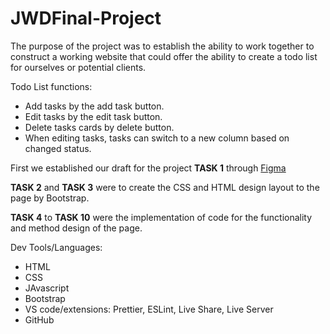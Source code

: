 # JWDFinal-Project

The purpose of the project was to establish the ability to work together to construct a working website that could offer the ability to create a todo list for ourselves or potential clients. 

Todo List functions:
- Add tasks by the add task button.
- Edit tasks by the edit task button.
- Delete tasks cards by delete button.
- When editing tasks, tasks can switch to a new column based on changed status. 


First we established our draft for the project **TASK 1** through [Figma](https://www.figma.com/file/GzxCKHSbgq1G7h2iMkS2s2/Wireframe)

**TASK 2** and **TASK 3** were to create the CSS and HTML design layout to the page by Bootstrap.

**TASK 4** to   **TASK 10** were the implementation of code for the functionality and method design of the page.

Dev Tools/Languages:
- HTML
- CSS
- JAvascript
- Bootstrap
- VS code/extensions: Prettier, ESLint, Live Share, Live Server
- GitHub

